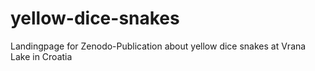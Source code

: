 # yellow-dice-snakes
Landingpage for Zenodo-Publication about yellow dice snakes at Vrana Lake in Croatia
